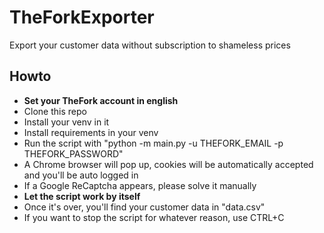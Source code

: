 # TheForkExporter
Export your customer data without subscription to shameless prices


## Howto
- **Set your TheFork account in english**
- Clone this repo
- Install your venv in it
- Install requirements in your venv
- Run the script with "python -m main.py -u THEFORK_EMAIL -p THEFORK_PASSWORD"
- A Chrome browser will pop up, cookies will be automatically accepted and you'll be auto logged in
- If a Google ReCaptcha appears, please solve it manually
- **Let the script work by itself**
- Once it's over, you'll find your customer data in "data.csv"
- If you want to stop the script for whatever reason, use CTRL+C